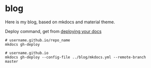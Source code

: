 # blog

Here is my blog, based on mkdocs and material theme.

Deploy command, get from [deploying your docs](https://www.mkdocs.org/user-guide/deploying-your-docs/)

```
# username.github.io/repo_name
mkdocs gh-deploy

# username.github.io
mkdocs gh-deploy --config-file ../blog/mkdocs.yml --remote-branch master
```
